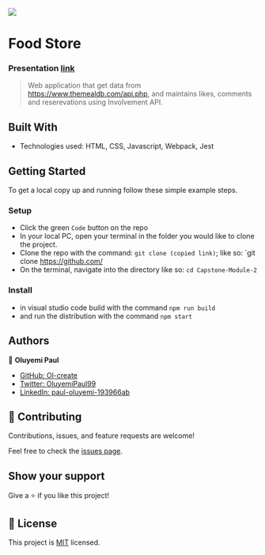 ![](https://img.shields.io/badge/Microverse-blueviolet)

# Food Store
### Presentation [link](https://www.loom.com/share/17cf085fcb444782b44d374cbb9ca33c)

> Web application that get data from https://www.themealdb.com/api.php, and maintains likes, comments and reserevations using Involvement API.


## Built With

- Technologies used: HTML, CSS, Javascript, Webpack, Jest

## Getting Started

To get a local copy up and running follow these simple example steps.

### Setup
- Click the green `Code` button on the repo
- In your local PC, open your terminal in the folder you would like to clone the project.
- Clone the repo with the command: `git clone (copied link)`; like so: `git clone https://github.com/
- On the terminal, navigate into the directory like so: `cd Capstone-Module-2`

### Install
- in visual studio code build with the command `npm run build` 
- and run the distribution with the command `npm start`

## Authors

👤 **Oluyemi Paul**

- [GitHub: Ol-create](https://github.com/Ol-create)
- [Twitter: OluyemiPaul99](https://twitter.com/OluyemiPaul99)
- [LinkedIn: paul-oluyemi-193966ab](https://www.linkedin.com/in/paul-oluyemi-193966ab)

## 🤝 Contributing

Contributions, issues, and feature requests are welcome!

Feel free to check the [issues page](https://github.com/NeckerFree/Capstone-Module-2/issues).

## Show your support

Give a ⭐️ if you like this project!

## 📝 License

This project is [MIT](./MIT.md) licensed.
